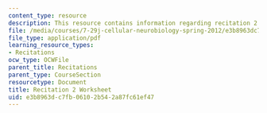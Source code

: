 ```yaml
---
content_type: resource
description: This resource contains information regarding recitation 2 worksheet
file: /media/courses/7-29j-cellular-neurobiology-spring-2012/e3b8963dc7fb06102b542a87fc61ef47_MIT7_29JS12_Recitation2.pdf
file_type: application/pdf
learning_resource_types:
- Recitations
ocw_type: OCWFile
parent_title: Recitations
parent_type: CourseSection
resourcetype: Document
title: Recitation 2 Worksheet
uid: e3b8963d-c7fb-0610-2b54-2a87fc61ef47
---
```

